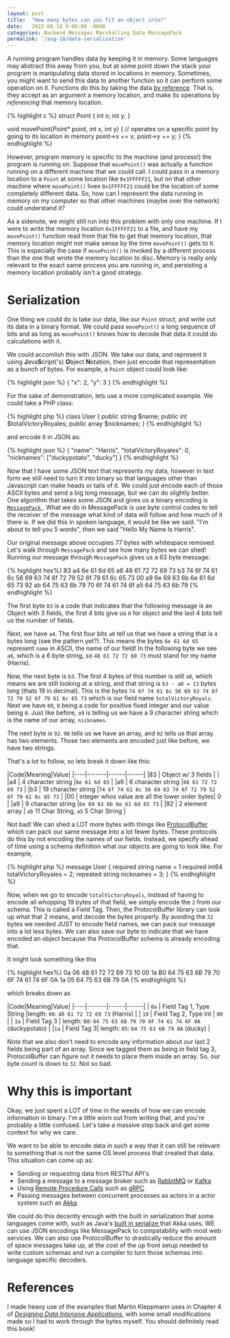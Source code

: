 ```yaml
---
layout: post
title:  "How many bytes can you fit an object into?"
date:   2022-08-18 9:00:00 -0600
categories: Backend Messages Marshalling Data MessagePack
permalink: '/aug-18/data-serialization'
---
```


A running program handles data by keeping it in memory. Some languages may abstract this away from you, but at some point down the stack your program is
manipulating data stored in locations in memory. Sometimes, you might want to send this data to another function so it can perform some operation on it. Functions do this by taking the data [by reference](https://en.wikipedia.org/wiki/Evaluation_strategy#Call_by_reference). That is, they accept as an argument a memory location, and make its operations by _referencing_ that memory location.

{% highlight c %}
struct Point {
    int x; 
    int y;
}

void movePoint(Point* point, int x, int y) {
    // operates on a specific point by going to its location in memory
    point->x += x;
    point->y += y;
}
{% endhighlight %}

However, program memory is specific to the machine (and process!) the program is running on. Suppose that `movePoint()` was actually a function running on a different 
machine that we could call. I could pass in a memory location to a `Point` at some location like `0x1FFFFF21`, but on that other machine where `movePoint()` 
lives `0x1FFFFF21` could be the location of some completely different data. So, how can I represent the data running in memory on my computer so that other
machines (maybe over the network) could understand it? 

As a sidenote, we might still run into this problem with only one machine. If I were to write the memory location `0x1FFFFF21` to a file, and have my `movePoint()` function read from that file to get that memory location, that memory location might not make sense by the time `movePoint()` gets to it. This is especially the case if `movePoint()` is invoked by a different process than the one that wrote the memory location to disc. Memory is really only relevant to the exact same process you are running in, and persisting a memory location probably isn't a good strategy. 

# Serialization 

One thing we could do is take our data, like our `Point` struct, and write out its data in a binary format. We could pass `movePoint()` a long sequence of bits 
and as long as `movePoint()` knows how to decode that data it could do calculations with it. 

We could accomlish this with JSON. We take our data, and represent it using **J**ava**S**cript('s) **O**bject **N**otation, then just encode that representation
as a bunch of bytes. For example, a `Point` object could look like: 

{% highlight json %}
{
    "x": 2, 
    "y": 3
}
{% endhighlight %}

For the sake of demonstration, lets use a more complicated example. We could take a PHP class: 

{% highlight php %}
class User {
    public string $name; 
    public int $totalVictoryRoyales; 
    public array $nicknames;
}
{% endhighlight %}

and encode it in JSON as: 

{% highlight json %}
{
    "name": "Harris", 
    "totalVictoryRoyales": 0,  
    "nicknames": ["duckypotato", "ducky"]
}
{% endhighlight %}

Now that I have some JSON text that represents my data, however in text form we still need to turn it into binary so that languages other than Javascript 
can make heads or tails of it. We could just encode each of those ASCII bytes and send a big long message, but we can do slightly better. One algorithm that takes some JSON and gives us a binary encoding is [`MessagePack` ](https://msgpack.org/index.html). What we do in MessagePack is use byte control codes to tell the 
receiver of the message what kind of data will follow and how much of it there is. If we did this in spoken language, it would be like we said: "I'm about to tell you 5 words", then we said "Hello My Name Is Harris".

Our original 
message above occupies 77 bytes with whitespace removed. Let's walk through `MessagePack` and see how many bytes we can shed! Running our message through 
`MessagePack` gives us a 63 byte message: 

{% highlight hex%}
83 a4 6e 61 6d 65 a6 48 61 72 72 69 
73 b3 74 6f 74 61 6c 56 69 63 74 6f 
72 79 52 6f 79 61 6c 65 73 00 a9 6e 
69 63 6b 6e 61 6d 65 73 92 ab 64 75 
63 6b 79 70 6f 74 61 74 6f a5 64 75 
63 6b 79
{% endhighlight %}

The first byte `83` is a code that indicates that the following message is an Object with 3 fields, the first 4 bits give us `8` for object and the last 4 bits tell us the number of fields. 

Next, we have `a4`. The first four bits `a0` tell us that we have a string that is `4` bytes long (see the pattern yet?). This means the bytes `6e 61 6d 65`
represent `name` in ASCII, the name of our field! In the following byte we see `a6`, which is a 6 byte string, so `48 61 72 72 69 73` must stand for my name (Harris). 

Now, the next byte is `b3`. The first 4 bytes of this number is still `a0`, which means we are still looking at a string, and that string is `b3 - a0 = 13` bytes 
long (thats 19 in decimal). This is the bytes `74 6f 74 61 6c 56 69 63 74 6f 72 79 52 6f 79 61 6c 65 73` which is our field name `totalVictoryRoyals`. Next we have
`00`, `0` being a code for positive fixed integer and our value being `0`. Just like before, `a9` is telling us we have a 9 character string which is the 
name of our array, `nicknames`. 

The next byte is `92`. `90` tells us we have an array, and `02` tells us that array has two elements. Those two elements are encoded just like before, we have
two strings. 

That's a lot to follow, so lets break it down like this: 

|Code|Meaning|Value|
|----|-------|------|------|
|83  | Object w/ 3 fields | |
|a4  | 4 character string |`6e 61 6d 65`  |
|a6  | 6 character string |`48 61 72 72 69 73`  |
|b3  | 19 character string |`74 6f 74 61 6c 56 69 63 74 6f 72 79 52 6f 79 61 6c 65 73`  |
|00  | integer whos value are all the lower order bytes| 0  |
|a9  | 9 character string |`6e 69 63 6b 6e 61 6d 65 73`  |
|92  | 2 element array | `ab` 11 Char String, `a5` 5 Char String |

Not bad! We can shed a LOT more bytes with things like [ProtocolBuffer](https://en.wikipedia.org/wiki/Protocol_Buffers) which can pack our same
message into a lot fewer bytes. These protocols do this by not encoding the names of our fields. Instead, we specify ahead of time using a schema
definition what our objects are going to look like. For example, 

{% highlight php %}
message User {
    required string name = 1 
    required int64 totalVictoryRoyales = 2;
    repeated string nicknames = 3;
}
{% endhighlight %}

Now, when we go to encode `totalVictoryRoyals`, instead of having to encode all whopping 19 bytes of that field, we simply encode the `2` from our
schema. This is called a Field Tag. Then, the ProtocolBuffer library can look up what that 2 means, and decode the bytes properly. By avoiding the `32` bytes we needed JUST to encode field names, we can pack our message into a lot less bytes. We can also save our byte to indicate that we have encoded an object
because the ProtocolBuffer schema is already encoding that. 

It might look something like this

{% highlight hex%}
0a 06 48 61 72 72 69 73 10 00 1a B0 
64 75 63 6B 79 70 6F 74 61 74 6F 0A 
1a 05 64 75 63 6B 79 0A
{% endhighlight %}

which breaks down as

|Code|Meaning|Value|
|----|-------|------|------|
| `0a` | Field Tag 1, Type String |length: `06`: `48 61 72 72 69 73` (Harris)  |
| `10`  | Field Tag 2, Type Int | `00`  |
| `1a` | Field Tag 3 | length: `B0`: `64 75 63 6B 79 70 6F 74 61 74 6F 0A` (duckypotato) |
|`1a`  | Field Tag 3| length: `05`: `64 75 63 6B 79 0A` (ducky)  |

Note that we also don't need to encode any information about our last 2 fields being part of an array. Since we tagged them as being in field tag 3, 
ProtocolBuffer can figure out it needs to place them inside an array. So, our byte count is down to `32`. Not so bad.

# Why this is important
Okay, we just spent a LOT of time in the weeds of how we can encode information in binary. I'm a little worn out from writing that, and you're probably
a little confused. Let's take a massive step back and get some context for why we care. 

We want to be able to encode data in such a way that it can still be relevant to something that is not the same OS level process that created that data. 
This situation can come up as:
- Sending or requesting data from RESTful API's 
- Sending a message to a message broker such as [RabbitMQ](https://www.rabbitmq.com/) or [Kafka](https://kafka.apache.org/)
- Using [Remote Procedure Calls](https://en.wikipedia.org/wiki/Remote_procedure_call) such as [gRPC](https://grpc.io/)
- Passing messages between concurrent processes as actors in a actor system such as [Akka](https://akka.io/) 

We could do this decently enough with the built in serialization that some languages come with, such as Java's [built in serialize ](https://docs.oracle.com/javase/tutorial/jndi/objects/serial.html) that Akka uses. WE can use JSON encodings like MessagePack to compatability with most web services. We can also use ProtocolBuffer to drastically reduce the 
amount of space messages take up, at the cost of the up front setup needed to write custom schemas and run a compiler to turn those schemas into language
specific decoders. 

# References 

I made heavy use of the examples that Martin Kleppmann uses in Chapter 4 of [_Designing Data Intensive Applications_](https://www.oreilly.com/library/view/designing-data-intensive-applications/9781491903063/), with some small modifications made so I had to work through the bytes myself. You should definitely 
read this book! 





